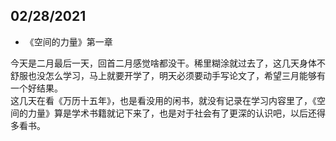 ## 02/28/2021

* 《空间的力量》第一章

今天是二月最后一天，回首二月感觉啥都没干。稀里糊涂就过去了，这几天身体不舒服也没怎么学习，马上就要开学了，明天必须要动手写论文了，希望三月能够有一个好结果。  
这几天在看《万历十五年》，也是看没用的闲书，就没有记录在学习内容里了，《空间的力量》算是学术书籍就记下来了，也是对于社会有了更深的认识吧，以后还得多看书。